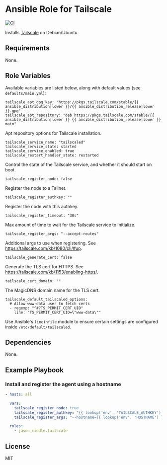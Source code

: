 # Ansible Role for Tailscale

[![CI](https://github.com/jason-riddle/ansible-role-tailscale/workflows/CI/badge.svg?event=push)](https://github.com/jason-riddle/ansible-role-tailscale/actions?query=workflow%3ACI)

Installs [Tailscale](https://tailscale.com/) on Debian/Ubuntu.

## Requirements

None.

## Role Variables

Available variables are listed below, along with default values (see `defaults/main.yml`):

    tailscale_apt_gpg_key: "https://pkgs.tailscale.com/stable/{{ ansible_distribution|lower }}/{{ ansible_distribution_release|lower }}.gpg"
    tailscale_apt_repository: "deb https://pkgs.tailscale.com/stable/{{ ansible_distribution|lower }} {{ ansible_distribution_release|lower }} main"

Apt repository options for Tailscale installation.

    tailscale_service_name: "tailscaled"
    tailscale_service_state: started
    tailscale_service_enabled: true
    tailscale_restart_handler_state: restarted

Control the state of the Tailscale service, and whether it should start on boot.

    tailscale_register_node: false

Register the node to a Tailnet.

    tailscale_register_authkey: ""

Register the node with this authkey.

    tailscale_register_timeout: "30s"

Max amount of time to wait for the Tailscale service to initialize.

    tailscale_register_args: "--accept-routes"

Additional args to use when registering. See https://tailscale.com/kb/1080/cli/#up.

    tailscale_generate_cert: false

Generate the TLS cert for HTTPS. See https://tailscale.com/kb/1153/enabling-https/.

    tailscale_cert_domain: ""

The MagicDNS domain name for the TLS cert.

    tailscale_default_tailscaled_options:
      # Allow www-data user to fetch certs
      - regexp: "^#?TS_PERMIT_CERT_UID"
        line: "TS_PERMIT_CERT_UID=\"www-data\""

Use Ansible's `lineinfile` module to ensure certain settings are configured inside `/etc/default/tailscaled`.

## Dependencies

None.

## Example Playbook

### Install and register the agent using a hostname

```yaml
- hosts: all

  vars:
    tailscale_register_node: true
    tailscale_register_authkey: "{{ lookup('env', 'TAILSCALE_AUTHKEY') }}"
    tailscale_register_args: "--hostname={{ lookup('env', 'HOSTNAME') }}-{{ ansible_distribution|lower }}"

  roles:
    - jason_riddle.tailscale
```

## License

MIT
